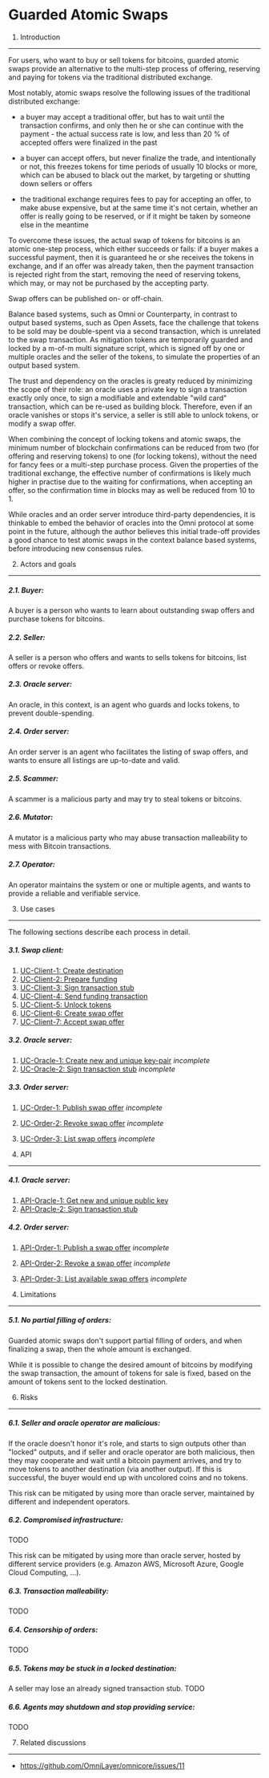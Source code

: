 Guarded Atomic Swaps
====================

1. Introduction
---------------

For users, who want to buy or sell tokens for bitcoins, guarded atomic swaps provide an alternative to the multi-step process of offering, reserving and paying for tokens via the traditional distributed exchange.

Most notably, atomic swaps resolve the following issues of the traditional distributed exchange:

-	a buyer may accept a traditional offer, but has to wait until the transaction confirms, and only then he or she can continue with the payment - the actual success rate is low, and less than 20 % of accepted offers were finalized in the past

-	a buyer can accept offers, but never finalize the trade, and intentionally or not, this freezes tokens for time periods of usually 10 blocks or more, which can be abused to black out the market, by targeting or shutting down sellers or offers

-	the traditional exchange requires fees to pay for accepting an offer, to make abuse expensive, but at the same time it's not certain, whether an offer is really going to be reserved, or if it might be taken by someone else in the meantime

To overcome these issues, the actual swap of tokens for bitcoins is an atomic one-step process, which either succeeds or fails: if a buyer makes a successful payment, then it is guaranteed he or she receives the tokens in exchange, and if an offer was already taken, then the payment transaction is rejected right from the start, removing the need of reserving tokens, which may, or may not be purchased by the accepting party.

Swap offers can be published on- or off-chain.

Balance based systems, such as Omni or Counterparty, in contrast to output based systems, such as Open Assets, face the challenge that tokens to be sold may be double-spent via a second transaction, which is unrelated to the swap transaction. As mitigation tokens are temporarily guarded and locked by a m-of-m multi signature script, which is signed off by one or multiple oracles and the seller of the tokens, to simulate the properties of an output based system.

The trust and dependency on the oracles is greaty reduced by minimizing the scope of their role: an oracle uses a private key to sign a transaction exactly only once, to sign a modifiable and extendable "wild card" transaction, which can be re-used as building block. Therefore, even if an oracle vanishes or stops it's service, a seller is still able to unlock tokens, or modify a swap offer.

When combining the concept of locking tokens and atomic swaps, the minimum number of blockchain confirmations can be reduced from two (for offering and reserving tokens) to one (for locking tokens), without the need for fancy fees or a multi-step purchase process. Given the properties of the traditional exchange, the effective number of confirmations is likely much higher in practise due to the waiting for confirmations, when accepting an offer, so the confirmation time in blocks may as well be reduced from 10 to 1.

While oracles and an order server introduce third-party dependencies, it is thinkable to embed the behavior of oracles into the Omni protocol at some point in the future, although the author believes this initial trade-off provides a good chance to test atomic swaps in the context balance based systems, before introducing new consensus rules.

2. Actors and goals
-------------------

##### 2.1. Buyer:

A buyer is a person who wants to learn about outstanding swap offers and purchase tokens for bitcoins.

##### 2.2. Seller:

A seller is a person who offers and wants to sells tokens for bitcoins, list offers or revoke offers.

##### 2.3. Oracle server:

An oracle, in this context, is an agent who guards and locks tokens, to prevent double-spending.

##### 2.4. Order server:

An order server is an agent who facilitates the listing of swap offers, and wants to ensure all listings are up-to-date and valid.

##### 2.5. Scammer:

A scammer is a malicious party and may try to steal tokens or bitcoins.

##### 2.6. Mutator:

A mutator is a malicious party who may abuse transaction malleability to mess with Bitcoin transactions.

##### 2.7. Operator:

An operator maintains the system or one or multiple agents, and wants to provide a reliable and verifiable service.


3. Use cases
------------

The following sections describe each process in detail.

##### 3.1. Swap client:

  1. [UC-Client-1: Create destination](uc-client-1_create_destination.md)
  2. [UC-Client-2: Prepare funding](uc-client-2_prepare_funding.md)
  3. [UC-Client-3: Sign transaction stub](uc-client-3_sign_transaction_stub.md)
  4. [UC-Client-4: Send funding transaction](uc-client-4_send_funding_transaction.md)
  5. [UC-Client-5: Unlock tokens](uc-client-5_unlock_tokens.md)
  6. [UC-Client-6: Create swap offer](uc-client-6_create_swap_offer.md)
  7. [UC-Client-7: Accept swap offer](uc-client-7_accept_swap_offer.md)

##### 3.2. Oracle server:

  1. [UC-Oracle-1: Create new and unique key-pair](uc-oracle-1_create_key_pair.md) *incomplete*
  2. [UC-Oracle-2: Sign transaction stub](uc-oracle-2_sign_transaction_stub.md) *incomplete*

##### 3.3. Order server:

  1. [UC-Order-1: Publish swap offer](uc-order-1_publish_order.md) *incomplete*
  2. [UC-Order-2: Revoke swap offer](uc-order-2_revoke_order.md) *incomplete*
  3. [UC-Order-3: List swap offers](uc-order-3_list_orders.md) *incomplete*


4. API
------

##### 4.1. Oracle server:

  1. [API-Oracle-1: Get new and unique public key](api-oracle-1_get_getpubkey.md)
  2. [API-Oracle-2: Sign transaction stub](api-oracle-2_post_sign.md)

##### 4.2. Order server:

  1. [API-Order-1: Publish a swap offer](#) *incomplete*
  2. [API-Order-2: Revoke a swap offer](#) *incomplete*
  3. [API-Order-3: List available swap offers](#) *incomplete*


5. Limitations
--------------

##### 5.1. No partial filling of orders:

Guarded atomic swaps don't support partial filling of orders, and when finalizing a swap, then the whole amount is exchanged.

While it is possible to change the desired amount of bitcoins by modifying the swap transaction, the amount of tokens for sale is fixed, based on the amount of tokens sent to the locked destination.


6. Risks
--------

##### 6.1. Seller and oracle operator are malicious:

If the oracle doesn't honor it's role, and starts to sign outputs other than "locked" outputs, and if seller and oracle operator are both malicious, then they may cooperate and wait until a bitcoin payment arrives, and try to move tokens to another destination (via another output). If this is successful, the buyer would end up with uncolored coins and no tokens.

This risk can be mitigated by using more than oracle server, maintained by different and independent operators.

##### 6.2. Compromised infrastructure:

TODO

This risk can be mitigated by using more than oracle server, hosted by different service providers (e.g. Amazon AWS, Microsoft Azure, Google Cloud Computing, ...).

##### 6.3. Transaction malleability:

TODO

##### 6.4. Censorship of orders:

TODO

##### 6.5. Tokens may be stuck in a locked destination:

A seller may lose an already signed transaction stub. TODO

##### 6.6. Agents may shutdown and stop providing service:

TODO


7. Related discussions
----------------------

- https://github.com/OmniLayer/omnicore/issues/11
